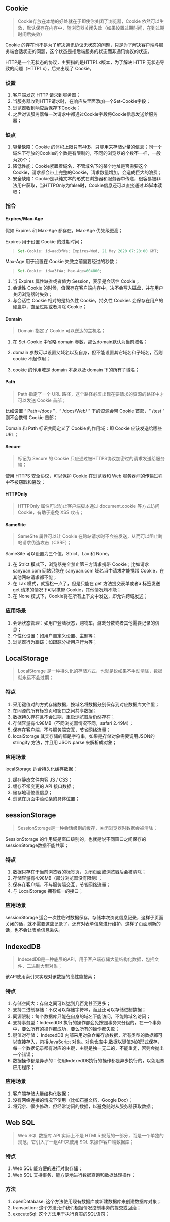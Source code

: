 ## Cookie

> Cookie存放在本地的好处就在于即使你关闭了浏览器，Cookie 依然可以生效，默认保存在内存中，随浏览器关闭失效（如果设置过期时间，在到过期时间后失效）

Cookie 的存在也不是为了解决通讯协议无状态的问题，只是为了解决客户端与服务端会话状态的问题，这个状态是指后端服务的状态而非通讯协议的状态。

HTTP是一个无状态的协议，主要指的是HTTP1.x版本，为了解决 HTTP 无状态导致的问题（HTTP1.x），后来出现了 Cookie。

### 设置

1. 客户端发送 HTTP 请求到服务器；
2. 当服务器收到HTTP请求时，在响应头里面添加一个Set-Cookie字段；
3. 浏览器收到响应后保存下Cookie；
4. 之后对该服务器每一次请求中都通过Cookie字段将Cookie信息发送给服务器；

### 缺点

1. 容量缺陷：Cookie 的体积上限只有4KB，只能用来存储少量的信息；同一个域名下存放的Cookie的个数是有限制的，不同的浏览器的个数不一样，一般为20个；
2. 降低性能：Cookie紧跟着域名，不管域名下的某个地址是否需要这个Cookie，请求都会带上完整的Cookie，请求数量增加，会造成巨大的浪费；
3. 安全缺陷：Cookie是以纯文本的形式在浏览器和服务器中传递，很容易被非法用户获取，当HTTPOnly为false时，Cookie信息还可以直接通过JS脚本读取；

### 指令

#### Expires/Max-Age

假如 Expires 和 Max-Age 都存在，Max-Age 优先级更高；

Expires 用于设置 Cookie 的过期时间；

> ```javascript
> Set-Cookie: id=aad3fWa; Expires=Wed, 21 May 2020 07:28:00 GMT;
> ```

Max-Age 用于设置在 Cookie 失效之前需要经过的秒数；

> ```javascript
> Set-Cookie: id=a3fWa; Max-Age=604800;
> ```

1. 当 Expires 属性缺省或者值为 Session，表示是会话性 Cookie；
2. 会话性 Cookie 的时候，值保存在客户端内存中，决不会写入磁盘，并在用户关闭浏览器时失效；
3. 与会话性 Cookie 相对的是持久性 Cookie，持久性 Cookies 会保存在用户的硬盘中，直至过期或者清除 Cookie；

#### Domain

> Domain 指定了 Cookie 可以送达的主机名；

1. 在 Set-Cookie 中省略 domain 参数，那么domain默认为当前域名；

2. domain 参数可以设置父域名以及自身，但不能设置其它域名和子域名，否则 cookie 不起作用；
3. cookie 的作用域是 domain 本身以及 domain 下的所有子域名；

#### Path

> Path 指定了一个 URL 路径，这个路径必须出现在要请求的资源的路径中才可以发送 Cookie 首部；

比如设置 “ Path=/docs ”，“ /docs/Web/ ” 下的资源会带 Cookie 首部，“ /test ” 则不会携带 Cookie 首部；

Domain 和 Path 标识共同定义了 Cookie 的作用域：即 Cookie 应该发送给哪些 URL；

#### Secure

> 标记为 Secure 的 Cookie 只应通过被HTTPS协议加密过的请求发送给服务端；
>

使用 HTTPS 安全协议，可以保护 Cookie 在浏览器和 Web 服务器间的传输过程中不被窃取和篡改；

#### HTTPOnly

> HTTPOnly 属性可以防止客户端脚本通过 document.cookie 等方式访问 Cookie，有助于避免 XSS 攻击；

#### SameSite

> SameSite 属性可以让 Cookie 在跨站请求时不会被发送，从而可以阻止跨站请求伪造攻击（CSRF）；

SameSite 可以设置为三个值，Strict、Lax 和 None。

1. 在 Strict 模式下，浏览器完全禁止第三方请求携带 Cookie；比如请求sanyuan.com 网站只能在 sanyuan.com 域名当中请求才能携带 Cookie，在其他网站请求都不能；
2. 在 Lax 模式，就宽松一点了，但是只能在 get 方法提交表单或者a 标签发送 get 请求的情况下可以携带 Cookie，其他情况均不能；
3. 在 None 模式下，Cookie将在所有上下文中发送，即允许跨域发送；

### 应用场景

1. 会话状态管理：如用户登陆状态，购物车，游戏分数或者其他需要记录的信息；
2. 个性化设置：如用户自定义设置、主题等；
3. 浏览器行为跟踪：如跟踪分析用户行为等；

## LocalStorage

> LocalStorage 是一种持久化的存储方式，也就是说如果不手动清除，数据就永远不会过期；
>

### 特点

1. 采用键值对的方式存储数据，按域名将数据分别保存到对应数据库文件里；
2. 在同源的所有标签页和窗口之间共享数据；
3. 数据持久存在且不会过期，重启浏览器后仍然存在；
4. 存储容量有4.98MB（不同浏览器情况不同，safari 2.49M）；
5. 保存在客户端，不与服务端交互，节省网络流量；
6. localStorage 其实存储的都是字符串，如果是存储对象需要调用JSON的stringify 方法，并且用 JSON.parse 来解析成对象；

### 应用场景

localStorage 适合持久化缓存数据：

1. 缓存静态文件内容 JS / CSS；
2. 缓存不常变更的 API 接口数据；
3. 储存地理位置信息；
4. 浏览在页面中滚动条的具体位置； 

## sessionStorage

> SessionStorage是一种会话级别的缓存，关闭浏览器时数据会被清除；
>

SessionStorage 的作用域是窗口级别的，也就是说不同窗口之间保存的sessionStorage数据不能共享；

### 特点

1. 数据只存在于当前浏览器的标签页，关闭页面或浏览器后会被清除；
2. 存储容量有4.98MB（部分浏览器没有限制）；
3. 保存在客户端，不与服务端交互，节省网络流量；
4. 与 LocalStorage 拥有统一的接口；

### 应用场景

sessionStorage 适合一次性临时数据保存，存储本次浏览信息记录，这样子页面关闭的话，就不需要这些记录了，还有对表单信息进行维护，这样子页面刷新的话，也不会让表单信息丢失。

## IndexedDB

> IndexedDB是一种底层的API，用于客户端存储大量结构化数据，包括文件、二进制大型对象；

该API使用索引来实现对该数据的高性能搜索；

### 特点

1. 存储空间大：存储之间可以达到几百兆甚至更多；
2. 支持二进制存储：不仅可以存储字符串，而且还可以存储进制数据；
3. 同源限制：每个数据库只能在自身的域名下能访问，不能跨域名访问；
4. 支持事务型：IndexedDB 执行的操作都会免按照事务来分组的，在一个事务中，要么所有的操作都成功，要么所有的操作都失败；
5. 键值对存储： IndexedDB 内部采用对象仓库存放数据，所有类型的数据都可以直接存入，包括JavaScript 对象。对象仓库中,数据以键值对的形式保存，每一个数据记录都有对应的主键，主键是独一无二的，不能重复，否则会抛出一个错误；
6. 数据操作都是异步的：使用IndexedDB执行的操作都是异步执行的，以免阻塞应用程序；

### 应用场景

1. 客户端存储大量结构化数据；
2. 没有网络连接的情况下使用（比如石墨文档，Google Doc）；
3. 将冗余、很少修改、但经常访问的数据，以避免随时从服务器获取数据；

## Web SQL

> Web SQL 数据库 API 实际上不是 HTML5 规范的一部分，而是一个单独的规范，它引入了一组API来使用 SQL 来操作客户端数据库；
>

### 特点

1. Web SQL 能方便的进行对象存储；
2. Web SQL 支持事务，能方便地进行数据查询和数据处理操作；

### 方法

1. openDatabase: 这个方法使用现有数据库或新建数据库来创建数据库对象；
2. transaction: 这个方法允许我们根据情况控制事务的提交或回滚；
3. executeSql: 这个方法用于执行真实的SQL语句；

